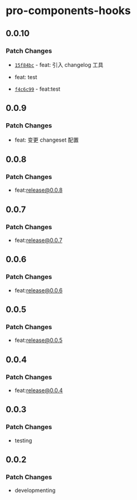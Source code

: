 # pro-components-hooks

## 0.0.10

### Patch Changes

- [`15f84bc`](https://github.com/Zheng-Changfu/pro-components-hooks/commit/15f84bc92522cc3ec538663968f5434a2d81186e) - feat: 引入 changelog 工具

- feat: test

- [`f4c6c99`](https://github.com/Zheng-Changfu/pro-components-hooks/commit/f4c6c99c1bac4b47fc87cb2270b3acd48f96465d) - feat:test

## 0.0.9

### Patch Changes

- feat: 变更 changeset 配置

## 0.0.8

### Patch Changes

- feat:release@0.0.8

## 0.0.7

### Patch Changes

- feat:release@0.0.7

## 0.0.6

### Patch Changes

- feat:release@0.0.6

## 0.0.5

### Patch Changes

- feat:release@0.0.5

## 0.0.4

### Patch Changes

- feat:release@0.0.4

## 0.0.3

### Patch Changes

- testing

## 0.0.2

### Patch Changes

- developmenting
